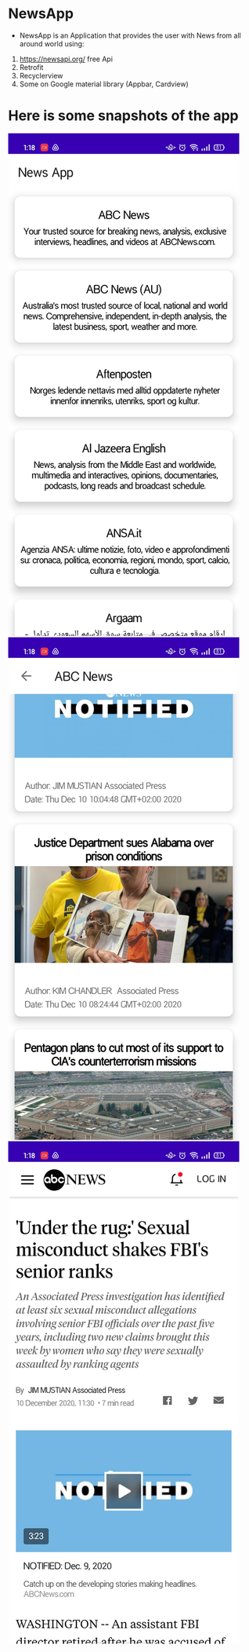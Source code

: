 # NewsApp
 - NewsApp is an Application that provides the user with News from all around world using:
  1. https://newsapi.org/ free Api 
  2. Retrofit
  3. Recyclerview
  4. Some on Google material library (Appbar, Cardview)

# Here is some snapshots of the app
![alt text](https://github.com/AbdulrahmanAli19/NewsApp/blob/master/Screenshot_2020-12-10-13-18-31-57_e1ee7f51c6ee7e39236c13efe21fcc8f%20(1).jpg)
![alt text](https://github.com/AbdulrahmanAli19/NewsApp/blob/master/Screenshot_2020-12-10-13-18-39-53_e1ee7f51c6ee7e39236c13efe21fcc8f%20(1).jpg)
![alt text](https://github.com/AbdulrahmanAli19/NewsApp/blob/master/Screenshot_2020-12-10-13-18-48-23_e1ee7f51c6ee7e39236c13efe21fcc8f%20(1).jpg)


